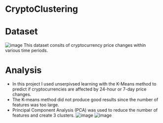 # CryptoClustering
# Dataset
![image](https://github.com/demzilla/CryptoClustering/assets/18203409/7e6fddab-6ad7-4b66-a6f8-d1dd6341d34e)
This dataset consits of cryptocurrency price changes within various time periods. 
# Analysis
- In this project I used unserpivsed learning with the K-Means method to predict if cryptocurrencies are affected by 24-hour or 7-day price changes.
- The K-means method did not produce good results since the number of features was too large. 
- Principal Component Analysis (PCA) was used to reduce the number of features and create 3 clusters.
![image](https://github.com/demzilla/CryptoClustering/assets/18203409/98d597e0-0963-4af8-9cc2-d87bf8f41c8a)
![image](https://github.com/demzilla/CryptoClustering/assets/18203409/0e5cd9fd-5195-4754-869c-43c70ae6e724)


